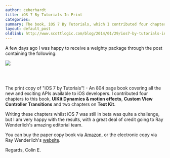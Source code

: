 ```yaml
---
author: ceberhardt
title: iOS 7 By Tutorials In Print
categories: 
summary: The book, iOS 7 By Tutorials, which I contributed four chapters to, is now in print.
layout: default_post
oldlink: http://www.scottlogic.com/blog/2014/01/29/ios7-by-tutorials-in-print.html
---
```


A few days ago I was happy to receive a weighty package through the post containing the following:

<img src="{{ site.github.url }}/ceberhardt/assets/iOS7ByTutorials.jpg"></img>

<br/>
<br/>

The print copy of "iOS 7 by Tutorials"! - An 804 page book covering all the new and exciting APIs available to iOS developers. I contributed four chapters to this book, **UIKit Dynamics & motion effects**, **Custom View Controller Transitions** and two chapters on **Text Kit**.

Writing these chapters whilst iOS 7 was still in beta was quite a challenge, but I am very happy with the results, with a great deal of credit going to Ray Wenderlich's amazing editorial team.

You can buy the paper copy book via <a href="http://www.amazon.co.uk/iOS-By-Tutorials-Christine-Abernathy/dp/0989675106">Amazon</a>, or the electronic copy via Ray Wenderlich's <a href="http://www.raywenderlich.com/store/ios-7-by-tutorials">website</a>.

Regards, Colin E.




